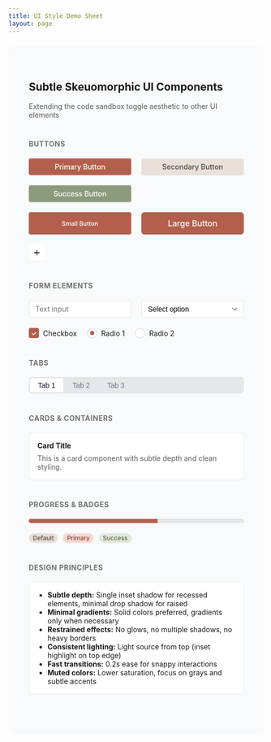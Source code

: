 ```yaml
---
title: UI Style Demo Sheet
layout: page
---
```


<style>
/* Demo Container Styling */
.style-demo-container {
  padding: 40px;
  background: #f9fafb;
  border-radius: 12px;
  margin: 20px 0;
}

@media (prefers-color-scheme: dark) {
  .style-demo-container {
    background: #1f2937;
  }
}

.demo-section {
  margin-bottom: 40px;
}

.demo-section h3 {
  margin-bottom: 20px;
  font-size: 14px;
  text-transform: uppercase;
  letter-spacing: 0.5px;
  opacity: 0.6;
}

.demo-grid {
  display: grid;
  grid-template-columns: repeat(auto-fill, minmax(200px, 1fr));
  gap: 20px;
  margin-bottom: 20px;
}

/* Subtle Skeuomorphic Button Styles */
.ske-button {
  padding: 8px 16px;
  border: none;
  border-radius: 4px;
  font-size: 14px;
  font-weight: 500;
  cursor: pointer;
  transition: all 0.2s ease;
  font-family: -apple-system, BlinkMacSystemFont, 'SF Pro Text', 'Inter', sans-serif;
}

/* Primary Button - Warm terracotta */
.ske-button-primary {
  background: #b45f4d;
  color: white;
  box-shadow: 
    0 1px 2px rgba(0, 0, 0, 0.1),
    inset 0 1px 0 rgba(255, 255, 255, 0.2);
}

.ske-button-primary:hover {
  background: #a04d3b;
  box-shadow: 
    0 1px 3px rgba(0, 0, 0, 0.15),
    inset 0 1px 0 rgba(255, 255, 255, 0.2);
}

.ske-button-primary:active {
  background: #8c4130;
  box-shadow: 
    inset 0 1px 2px rgba(0, 0, 0, 0.2),
    inset 0 -0.5px 0 rgba(255, 255, 255, 0.1);
}

/* Secondary Button - Warm stone */
.ske-button-secondary {
  background: #e8e0d8;
  color: #524b44;
  box-shadow: 
    0 1px 2px rgba(0, 0, 0, 0.05),
    inset 0 1px 0 rgba(255, 255, 255, 0.5);
}

.ske-button-secondary:hover {
  background: #d9cfc5;
  box-shadow: 
    0 1px 3px rgba(0, 0, 0, 0.1),
    inset 0 1px 0 rgba(255, 255, 255, 0.5);
}

.ske-button-secondary:active {
  background: #c5b8aa;
  box-shadow: 
    inset 0 1px 2px rgba(0, 0, 0, 0.1),
    inset 0 -0.5px 0 rgba(255, 255, 255, 0.3);
}

/* Success Button - Natural sage */
.ske-button-success {
  background: #8b9a7b;
  color: white;
  box-shadow: 
    0 1px 2px rgba(0, 0, 0, 0.1),
    inset 0 1px 0 rgba(255, 255, 255, 0.2);
}

.ske-button-success:hover {
  background: #7a8a6a;
  box-shadow: 
    0 1px 3px rgba(0, 0, 0, 0.15),
    inset 0 1px 0 rgba(255, 255, 255, 0.2);
}

/* Small Button Variant */
.ske-button-small {
  padding: 4px 12px;
  font-size: 12px;
}

/* Large Button Variant */
.ske-button-large {
  padding: 12px 24px;
  font-size: 16px;
  border-radius: 6px;
}

/* Icon Button */
.ske-button-icon {
  width: 32px;
  height: 32px;
  padding: 0;
  display: flex;
  align-items: center;
  justify-content: center;
  background: #ffffff;
  box-shadow: 
    0 1px 2px rgba(0, 0, 0, 0.05),
    inset 0 1px 0 rgba(255, 255, 255, 0.9);
}

.ske-button-icon:hover {
  background: #f9fafb;
  box-shadow: 
    0 1px 3px rgba(0, 0, 0, 0.1),
    inset 0 1px 0 rgba(255, 255, 255, 0.9);
}

/* Input Fields */
.ske-input {
  padding: 8px 12px;
  border: 1px solid #e5e7eb;
  border-radius: 4px;
  font-size: 14px;
  background: white;
  box-shadow: 
    inset 0 1px 2px rgba(0, 0, 0, 0.05),
    0 0.5px 0 rgba(255, 255, 255, 0.5);
  transition: all 0.2s ease;
  font-family: -apple-system, BlinkMacSystemFont, 'SF Pro Text', 'Inter', sans-serif;
  width: 100%;
}

.ske-input:focus {
  outline: none;
  border-color: #b45f4d;
  box-shadow: 
    inset 0 1px 2px rgba(0, 0, 0, 0.05),
    0 0 0 3px rgba(180, 95, 77, 0.1);
}

/* Select Dropdown */
.ske-select {
  padding: 8px 32px 8px 12px;
  border: 1px solid #e5e7eb;
  border-radius: 4px;
  font-size: 14px;
  background: white;
  box-shadow: 
    inset 0 1px 2px rgba(0, 0, 0, 0.05),
    0 0.5px 0 rgba(255, 255, 255, 0.5);
  appearance: none;
  background-image: url("data:image/svg+xml;charset=UTF-8,%3csvg width='10' height='6' viewBox='0 0 10 6' fill='none' xmlns='http://www.w3.org/2000/svg'%3e%3cpath d='M1 1L5 5L9 1' stroke='%236B7280' stroke-width='1.5' stroke-linecap='round' stroke-linejoin='round'/%3e%3c/svg%3e");
  background-repeat: no-repeat;
  background-position: right 12px center;
  cursor: pointer;
  transition: all 0.2s ease;
  width: 100%;
}

/* Checkbox */
.ske-checkbox {
  position: relative;
  display: inline-flex;
  align-items: center;
  cursor: pointer;
}

.ske-checkbox input {
  position: absolute;
  opacity: 0;
}

.ske-checkbox-box {
  width: 18px;
  height: 18px;
  border: 1px solid #d1d5db;
  border-radius: 3px;
  background: white;
  box-shadow: 
    inset 0 1px 2px rgba(0, 0, 0, 0.05),
    0 0.5px 0 rgba(255, 255, 255, 0.5);
  transition: all 0.2s ease;
  display: flex;
  align-items: center;
  justify-content: center;
}

.ske-checkbox input:checked + .ske-checkbox-box {
  background: #b45f4d;
  border-color: #b45f4d;
}

.ske-checkbox input:checked + .ske-checkbox-box::after {
  content: '✓';
  color: white;
  font-size: 12px;
  font-weight: bold;
}

/* Radio Button */
.ske-radio {
  position: relative;
  display: inline-flex;
  align-items: center;
  cursor: pointer;
}

.ske-radio input {
  position: absolute;
  opacity: 0;
}

.ske-radio-circle {
  width: 18px;
  height: 18px;
  border: 1px solid #d1d5db;
  border-radius: 50%;
  background: white;
  box-shadow: 
    inset 0 1px 2px rgba(0, 0, 0, 0.05),
    0 0.5px 0 rgba(255, 255, 255, 0.5);
  transition: all 0.2s ease;
  display: flex;
  align-items: center;
  justify-content: center;
}

.ske-radio input:checked + .ske-radio-circle::after {
  content: '';
  width: 8px;
  height: 8px;
  border-radius: 50%;
  background: #b45f4d;
}

/* Card Component */
.ske-card {
  background: white;
  border-radius: 6px;
  padding: 16px;
  box-shadow: 
    0 1px 3px rgba(0, 0, 0, 0.05),
    0 0.5px 0 rgba(255, 255, 255, 0.5);
  border: 1px solid rgba(0, 0, 0, 0.05);
}

/* Progress Bar */
.ske-progress {
  width: 100%;
  height: 8px;
  background: #e5e7eb;
  border-radius: 4px;
  box-shadow: 
    inset 0 1px 2px rgba(0, 0, 0, 0.1),
    0 0.5px 0 rgba(255, 255, 255, 0.5);
  overflow: hidden;
}

.ske-progress-fill {
  height: 100%;
  background: #b45f4d;
  width: 60%;
  transition: width 0.3s ease;
  box-shadow: inset 0 -1px 0 rgba(0, 0, 0, 0.1);
}

/* Tab Component */
.ske-tabs {
  display: flex;
  gap: 2px;
  background: #e5e7eb;
  padding: 2px;
  border-radius: 6px;
  box-shadow: inset 0 1px 2px rgba(0, 0, 0, 0.05);
}

.ske-tab {
  padding: 6px 16px;
  background: transparent;
  border: none;
  border-radius: 4px;
  font-size: 14px;
  font-weight: 500;
  cursor: pointer;
  transition: all 0.2s ease;
  color: #6b7280;
}

.ske-tab.active {
  background: white;
  color: #111827;
  box-shadow: 
    0 1px 2px rgba(0, 0, 0, 0.05),
    inset 0 1px 0 rgba(255, 255, 255, 0.9);
}

/* Badge */
.ske-badge {
  display: inline-flex;
  padding: 2px 8px;
  font-size: 12px;
  font-weight: 500;
  border-radius: 12px;
  background: #e8e0d8;
  color: #524b44;
  box-shadow: 
    0 0.5px 1px rgba(0, 0, 0, 0.05),
    inset 0 0.5px 0 rgba(255, 255, 255, 0.5);
}

.ske-badge-primary {
  background: #f5d9d4;
  color: #8c4130;
}

.ske-badge-success {
  background: #e2e9db;
  color: #526443;
}

/* Dark mode adjustments */
@media (prefers-color-scheme: dark) {
  .ske-button-secondary {
    background: #374151;
    color: #e5e7eb;
    box-shadow: 
      0 1px 2px rgba(0, 0, 0, 0.2),
      inset 0 1px 0 rgba(255, 255, 255, 0.05);
  }
  
  .ske-button-icon {
    background: #374151;
    box-shadow: 
      0 1px 2px rgba(0, 0, 0, 0.2),
      inset 0 1px 0 rgba(255, 255, 255, 0.05);
  }
  
  .ske-input, .ske-select {
    background: #374151;
    border-color: #4b5563;
    color: #e5e7eb;
  }
  
  .ske-card {
    background: #1f2937;
    border-color: rgba(255, 255, 255, 0.05);
  }
  
  .ske-checkbox-box, .ske-radio-circle {
    background: #374151;
    border-color: #4b5563;
  }
  
  .ske-tabs {
    background: #374151;
  }
  
  .ske-tab.active {
    background: #1f2937;
    color: #e5e7eb;
  }
}
</style>

<div class="style-demo-container">
  <h2>Subtle Skeuomorphic UI Components</h2>
  <p style="opacity: 0.7; margin-bottom: 40px;">Extending the code sandbox toggle aesthetic to other UI elements</p>

  <div class="demo-section">
    <h3>Buttons</h3>
    <div class="demo-grid">
      <button class="ske-button ske-button-primary">Primary Button</button>
      <button class="ske-button ske-button-secondary">Secondary Button</button>
      <button class="ske-button ske-button-success">Success Button</button>
    </div>
    <div class="demo-grid" style="margin-top: 10px;">
      <button class="ske-button ske-button-primary ske-button-small">Small Button</button>
      <button class="ske-button ske-button-primary ske-button-large">Large Button</button>
      <button class="ske-button ske-button-icon">
        <svg width="16" height="16" viewBox="0 0 24 24" fill="none" stroke="currentColor" stroke-width="2">
          <path d="M12 4v16m8-8H4"/>
        </svg>
      </button>
    </div>
  </div>

  <div class="demo-section">
    <h3>Form Elements</h3>
    <div class="demo-grid">
      <input type="text" class="ske-input" placeholder="Text input">
      <select class="ske-select">
        <option>Select option</option>
        <option>Option 1</option>
        <option>Option 2</option>
      </select>
    </div>
    <div style="display: flex; gap: 20px; margin-top: 20px;">
      <label class="ske-checkbox">
        <input type="checkbox" checked>
        <span class="ske-checkbox-box"></span>
        <span style="margin-left: 8px;">Checkbox</span>
      </label>
      <label class="ske-radio">
        <input type="radio" name="radio-demo" checked>
        <span class="ske-radio-circle"></span>
        <span style="margin-left: 8px;">Radio 1</span>
      </label>
      <label class="ske-radio">
        <input type="radio" name="radio-demo">
        <span class="ske-radio-circle"></span>
        <span style="margin-left: 8px;">Radio 2</span>
      </label>
    </div>
  </div>

  <div class="demo-section">
    <h3>Tabs</h3>
    <div class="ske-tabs">
      <button class="ske-tab active">Tab 1</button>
      <button class="ske-tab">Tab 2</button>
      <button class="ske-tab">Tab 3</button>
    </div>
  </div>

  <div class="demo-section">
    <h3>Cards & Containers</h3>
    <div class="ske-card">
      <h4 style="margin: 0 0 8px 0;">Card Title</h4>
      <p style="margin: 0; opacity: 0.7;">This is a card component with subtle depth and clean styling.</p>
    </div>
  </div>

  <div class="demo-section">
    <h3>Progress & Badges</h3>
    <div class="ske-progress" style="margin-bottom: 20px;">
      <div class="ske-progress-fill"></div>
    </div>
    <div style="display: flex; gap: 10px;">
      <span class="ske-badge">Default</span>
      <span class="ske-badge ske-badge-primary">Primary</span>
      <span class="ske-badge ske-badge-success">Success</span>
    </div>
  </div>

  <div class="demo-section">
    <h3>Design Principles</h3>
    <div class="ske-card">
      <ul style="margin: 0; padding-left: 20px;">
        <li><strong>Subtle depth:</strong> Single inset shadow for recessed elements, minimal drop shadow for raised</li>
        <li><strong>Minimal gradients:</strong> Solid colors preferred, gradients only when necessary</li>
        <li><strong>Restrained effects:</strong> No glows, no multiple shadows, no heavy borders</li>
        <li><strong>Consistent lighting:</strong> Light source from top (inset highlight on top edge)</li>
        <li><strong>Fast transitions:</strong> 0.2s ease for snappy interactions</li>
        <li><strong>Muted colors:</strong> Lower saturation, focus on grays and subtle accents</li>
      </ul>
    </div>
  </div>
</div>